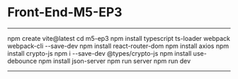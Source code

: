 # Front-End-M5-EP3
----
npm create vite@latest
cd m5-ep3
npm install typescript ts-loader webpack webpack-cli --save-dev
npm install react-router-dom
npm install axios
npm install crypto-js
npm i --save-dev @types/crypto-js
npm install use-debounce
npm install json-server
npm run server
npm run dev

----
